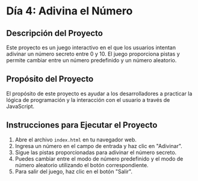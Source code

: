# Día 4: Adivina el Número

## Descripción del Proyecto
Este proyecto es un juego interactivo en el que los usuarios intentan adivinar un número secreto entre 0 y 10. El juego proporciona pistas y permite cambiar entre un número predefinido y un número aleatorio.

## Propósito del Proyecto
El propósito de este proyecto es ayudar a los desarrolladores a practicar la lógica de programación y la interacción con el usuario a través de JavaScript.

## Instrucciones para Ejecutar el Proyecto
1. Abre el archivo `index.html` en tu navegador web.
2. Ingresa un número en el campo de entrada y haz clic en "Adivinar".
3. Sigue las pistas proporcionadas para adivinar el número secreto.
4. Puedes cambiar entre el modo de número predefinido y el modo de número aleatorio utilizando el botón correspondiente.
5. Para salir del juego, haz clic en el botón "Salir".
